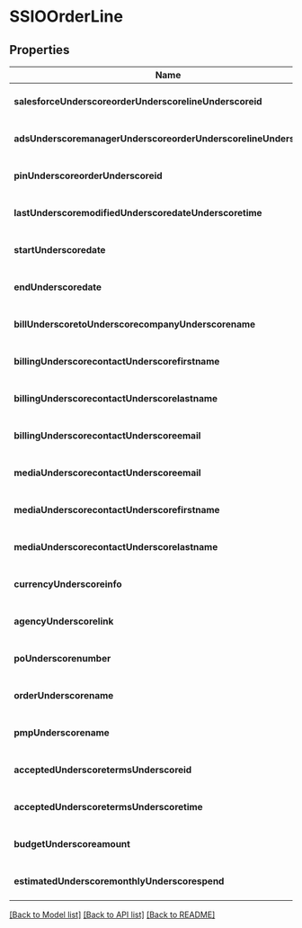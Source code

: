 # SSIOOrderLine

## Properties
Name | Type | Description | Notes
------------ | ------------- | ------------- | -------------
**salesforceUnderscoreorderUnderscorelineUnderscoreid** | **string** |  | [optional] [default to null]
**adsUnderscoremanagerUnderscoreorderUnderscorelineUnderscoreid** | **string** |  | [optional] [default to null]
**pinUnderscoreorderUnderscoreid** | **string** |  | [optional] [default to null]
**lastUnderscoremodifiedUnderscoredateUnderscoretime** | **string** |  | [optional] [default to null]
**startUnderscoredate** | **string** |  | [optional] [default to null]
**endUnderscoredate** | **string** |  | [optional] [default to null]
**billUnderscoretoUnderscorecompanyUnderscorename** | **string** |  | [optional] [default to null]
**billingUnderscorecontactUnderscorefirstname** | **string** |  | [optional] [default to null]
**billingUnderscorecontactUnderscorelastname** | **string** |  | [optional] [default to null]
**billingUnderscorecontactUnderscoreemail** | **string** |  | [optional] [default to null]
**mediaUnderscorecontactUnderscoreemail** | **string** |  | [optional] [default to null]
**mediaUnderscorecontactUnderscorefirstname** | **string** |  | [optional] [default to null]
**mediaUnderscorecontactUnderscorelastname** | **string** |  | [optional] [default to null]
**currencyUnderscoreinfo** | [**Currency**](Currency.md) |  | [optional] [default to null]
**agencyUnderscorelink** | **string** |  | [optional] [default to null]
**poUnderscorenumber** | **string** |  | [optional] [default to null]
**orderUnderscorename** | **string** |  | [optional] [default to null]
**pmpUnderscorename** | **string** |  | [optional] [default to null]
**acceptedUnderscoretermsUnderscoreid** | **string** |  | [optional] [default to null]
**acceptedUnderscoretermsUnderscoretime** | **string** |  | [optional] [default to null]
**budgetUnderscoreamount** | **integer** |  | [optional] [default to null]
**estimatedUnderscoremonthlyUnderscorespend** | **integer** |  | [optional] [default to null]

[[Back to Model list]](../README.md#documentation-for-models) [[Back to API list]](../README.md#documentation-for-api-endpoints) [[Back to README]](../README.md)


